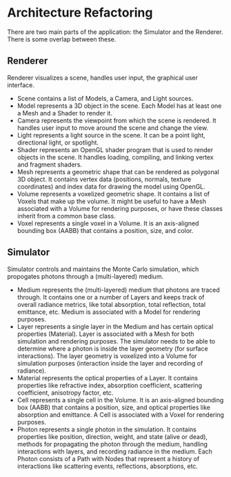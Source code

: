 # Architecture Refactoring

There are two main parts of the application: the Simulator and the Renderer. There is some overlap between these.

## Renderer

Renderer visualizes a scene, handles user input, the graphical user interface.

- Scene contains a list of Models, a Camera, and Light sources.
- Model represents a 3D object in the scene. Each Model has at least one a Mesh and a Shader to render it.
- Camera represents the viewpoint from which the scene is rendered. It handles user input to move around the scene and change the view.
- Light represents a light source in the scene. It can be a point light, directional light, or spotlight.
- Shader represents an OpenGL shader program that is used to render objects in the scene. It handles loading, compiling, and linking vertex and fragment shaders.
- Mesh represents a geometric shape that can be rendered as polygonal 3D object. It contains vertex data (positions, normals, texture coordinates) and index data for drawing the model using OpenGL.
- Volume represents a voxelized geometric shape. It contains a list of Voxels that make up the volume. It might be useful to have a Mesh associated with a Volume for rendering purposes, or have these classes inherit from a common base class.
- Voxel represents a single voxel in a Volume. It is an axis-aligned bounding box (AABB) that contains a position, size, and color.

## Simulator

Simulator controls and maintains the Monte Carlo simulation, which propogates photons through a (multi-layered) medium.

- Medium represents the (multi-layered) medium that photons are traced through. It contains one or a number of Layers and keeps track of overall radiance metrics, like total absorption, total reflection, total emittance, etc. Medium is associated with a Model for rendering purposes.
- Layer represents a single layer in the Medium and has certain optical properties (Material). Layer is associated with a Mesh for both simulation and rendering purposes. The simulator needs to be able to determine where a photon is inside the layer geometry (for surface interactions). The layer geometry is voxelized into a Volume for simulation purposes (interaction inside the layer and recording of radiance).
- Material represents the optical properties of a Layer. It contains properties like refractive index, absorption coefficient, scattering coefficient, anisotropy factor, etc.
- Cell represents a single cell in the Volume. It is an axis-aligned bounding box (AABB) that contains a position, size, and optical properties like absorption and emittance. A Cell is associated with a Voxel for rendering purposes.
- Photon represents a single photon in the simulation. It contains properties like position, direction, weight, and state (alive or dead), methods for propagating the photon through the medium, handling interactions with layers, and recording radiance in the medium. Each Photon consists of a Path with Nodes that represent a history of interactions like scattering events, reflections, absorptions, etc.
